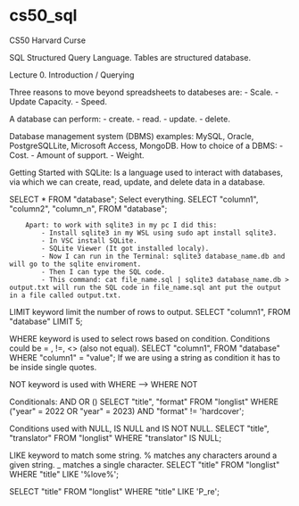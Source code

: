 # cs50_sql
CS50 Harvard Curse

SQL Structured Query Language.
Tables are structured database.

Lecture 0. Introduction / Querying

Three reasons to move beyond spreadsheets to databeses are:
    - Scale.
    - Update Capacity.
    - Speed.

A database can perform:
    - create.
    - read.
    - update.
    - delete.

Database management system (DBMS) examples: MySQL, Oracle, PostgreSQLLite, Microsoft Access, MongoDB. How to choice of a DBMS:
    - Cost.
    - Amount of support.
    - Weight.

Getting Started with SQLite:
Is a language used to interact with databases, via which we can create, read, update, and delete data in a database.

SELECT * FROM "database";   Select everything.
SELECT "column1", "column2", "column_n", FROM "database";

        Apart: to work with sqlite3 in my pc I did this:
            - Install sqlite3 in my WSL using sudo apt install sqlite3.
            - In VSC install SQLite.
            - SQLite Viewer (It got installed localy).
            - Now I can run in the Terminal: sqlite3 database_name.db and will go to the sqlite enviroment.
            - Then I can type the SQL code.
            - This command: cat file_name.sql | sqlite3 database_name.db > output.txt will run the SQL code in file_name.sql ant put the output in a file called output.txt.

LIMIT keyword limit the number of rows to output.
SELECT "column1", FROM "database" LIMIT 5;

WHERE keyword is used to select rows based on condition. Conditions could be = , !=, <> (also not equal).
SELECT "column1", FROM "database" WHERE "column1" = "value";
If we are using a string as condition it has to be inside single quotes.

NOT keyword is used with WHERE --> WHERE NOT

Conditionals: AND OR ()
SELECT "title", "format"
FROM "longlist"
WHERE ("year" = 2022 OR "year" = 2023) AND "format" != 'hardcover';

Conditions used with NULL, IS NULL and IS NOT NULL.
SELECT "title", "translator"
FROM "longlist"
WHERE "translator" IS NULL;

LIKE keyword to match some string.
% matches any characters around a given string.
_ matches a single character.
SELECT "title"
FROM "longlist"
WHERE "title" LIKE '%love%';

SELECT "title"
FROM "longlist"
WHERE "title" LIKE 'P_re';


